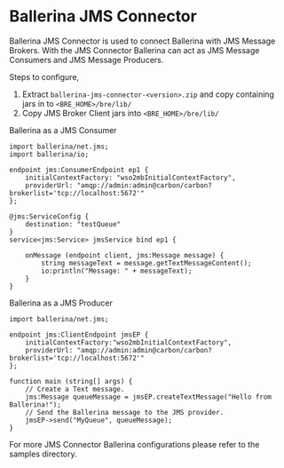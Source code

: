 # Ballerina JMS Connector

Ballerina JMS Connector is used to connect Ballerina with JMS Message Brokers. With the JMS Connector Ballerina can act as JMS Message Consumers and JMS Message Producers.

Steps to configure,
1. Extract `ballerina-jms-connector-<version>.zip` and copy containing jars in to `<BRE_HOME>/bre/lib/`
2. Copy JMS Broker Client jars into `<BRE_HOME>/bre/lib/`

Ballerina as a JMS Consumer

```ballerina
import ballerina/net.jms;
import ballerina/io;

endpoint jms:ConsumerEndpoint ep1 {
    initialContextFactory: "wso2mbInitialContextFactory",
    providerUrl: "amqp://admin:admin@carbon/carbon?brokerlist='tcp://localhost:5672'"
};

@jms:ServiceConfig {
    destination: "testQueue"
}
service<jms:Service> jmsService bind ep1 {

    onMessage (endpoint client, jms:Message message) {
        string messageText = message.getTextMessageContent();
        io:println("Message: " + messageText);
    }
}
````
    
 
Ballerina as a JMS Producer

```ballerina
import ballerina/net.jms;

endpoint jms:ClientEndpoint jmsEP {
    initialContextFactory:"wso2mbInitialContextFactory",
    providerUrl: "amqp://admin:admin@carbon/carbon?brokerlist='tcp://localhost:5672'"
};

function main (string[] args) {
    // Create a Text message.
    jms:Message queueMessage = jmsEP.createTextMessage("Hello from Ballerina!");
    // Send the Ballerina message to the JMS provider.
    jmsEP->send("MyQueue", queueMessage);
}

````
     


 For more JMS Connector Ballerina configurations please refer to the samples directory.
